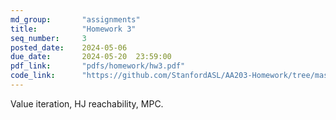 ```yaml
---
md_group:       "assignments"
title:          "Homework 3"
seq_number:     3
posted_date:    2024-05-06
due_date:       2024-05-20  23:59:00
pdf_link:       "pdfs/homework/hw3.pdf"
code_link:      "https://github.com/StanfordASL/AA203-Homework/tree/master"
---
```


Value iteration, HJ reachability, MPC.
